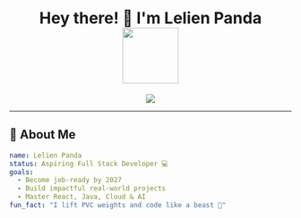 
<h1 align="center">
  Hey there! 👋 I'm Lelien Panda
  <br>
  <img src="https://media.giphy.com/media/hvRJCLFzcasrR4ia7z/giphy.gif" width="100"/>
</h1>

<p align="center">
  <img src="https://readme-typing-svg.herokuapp.com?color=F75C7E&center=true&vCenter=true&lines=Full+Stack+Web+Developer;Java+%7C+React+%7C+Node.js+Lover;Building+Cool+UIs+%F0%9F%94%A5;Learning+AI+%26+Cloud+Tech" />
</p>

---

## 💫 About Me

```yaml
name: Lelien Panda
status: Aspiring Full Stack Developer 💻
goals:
  - Become job-ready by 2027
  - Build impactful real-world projects
  - Master React, Java, Cloud & AI
fun_fact: "I lift PVC weights and code like a beast 💪"
